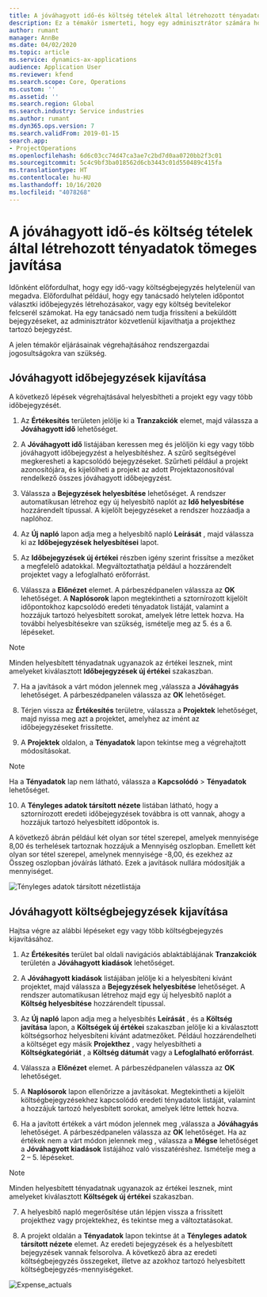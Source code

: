 ```yaml
---
title: A jóváhagyott idő-és költség tételek által létrehozott tényadatok tömeges javítása
description: Ez a témakör ismerteti, hogy egy adminisztrátor számára hogyan lehetséges a korábban jóváhagyott idő vagy kiadási tételekre egyszeri vagy tömeges helyesbítéseket végezni, ha a számlázás nem fejeződött be.
author: rumant
manager: AnnBe
ms.date: 04/02/2020
ms.topic: article
ms.service: dynamics-ax-applications
audience: Application User
ms.reviewer: kfend
ms.search.scope: Core, Operations
ms.custom: ''
ms.assetid: ''
ms.search.region: Global
ms.search.industry: Service industries
ms.author: rumant
ms.dyn365.ops.version: 7
ms.search.validFrom: 2019-01-15
search.app:
- ProjectOperations
ms.openlocfilehash: 6d6c03cc74d47ca3ae7c2bd7d0aa0720bb2f3c01
ms.sourcegitcommit: 5c4c9bf3ba018562d6cb3443c01d550489c415fa
ms.translationtype: HT
ms.contentlocale: hu-HU
ms.lasthandoff: 10/16/2020
ms.locfileid: "4078268"
---
```

# <a name="bulk-corrections-of-actuals-created-by-approved-time-and-expense-entries"></a>A jóváhagyott idő-és költség tételek által létrehozott tényadatok tömeges javítása

Időnként előfordulhat, hogy egy idő-vagy költségbejegyzés helytelenül van megadva. Előfordulhat például, hogy egy tanácsadó helytelen időpontot választki időbejegyzés létrehozásakor, vagy egy költség bevitelekor felcserél számokat. Ha egy tanácsadó nem tudja frissíteni a beküldött bejegyzéseket, az adminisztrátor közvetlenül kijavíthatja a projekthez tartozó bejegyzést.

A jelen témakör eljárásainak végrehajtásához rendszergazdai jogosultságokra van szükség.

## <a name="correct-approved-time-entries"></a>Jóváhagyott időbejegyzések kijavítása     

A következő lépések végrehajtásával helyesbítheti a projekt egy vagy több időbejegyzését.

1. Az **Értékesítés** területen jelölje ki a **Tranzakciók** elemet, majd válassza a **Jóváhagyott idő** lehetőséget. 

2. A **Jóváhagyott idő** listájában keressen meg és jelöljön ki egy vagy több jóváhagyott időbejegyzést a helyesbítéshez. A szűrő segítségével megkeresheti a kapcsolódó bejegyzéseket. Szűrheti például a projekt azonosítójára, és kijelölheti a projekt az adott Projektazonosítóval rendelkező összes jóváhagyott időbejegyzést.

3. Válassza a **Bejegyzések helyesbítése** lehetőséget. A rendszer automatikusan létrehoz egy új helyesbítő naplót az **Idő helyesbítése** hozzárendelt típussal. A kijelölt bejegyzéseket a rendszer hozzáadja a naplóhoz. 

4. Az **Új napló** lapon adja meg a helyesbítő napló **Leírását** , majd válassza ki az **Időbejegyzések helyesbítései** lapot.  
5. Az **Időbejegyzések új értékei** részben igény szerint frissítse a mezőket a megfelelő adatokkal. Megváltoztathatja például a hozzárendelt projektet vagy a lefoglalható erőforrást.

6. Válassza a **Előnézet** elemet. A párbeszédpanelen válassza az **OK** lehetőséget. A **Naplósorok** lapon megtekintheti a sztornírozott kijelölt időpontokhoz kapcsolódó eredeti tényadatok listáját, valamint a hozzájuk tartozó helyesbített sorokat, amelyek létre lettek hozva. Ha további helyesbítésekre van szükség, ismételje meg az 5. és a 6. lépéseket. 

> [!NOTE]
> Minden helyesbített tényadatnak ugyanazok az értékei lesznek, mint amelyeket kiválasztott **Időbejegyzések új értékei** szakaszban.

7. Ha a javítások a várt módon jelennek meg ,válassza a **Jóváhagyás** lehetőséget. A párbeszédpanelen válassza az **OK** lehetőséget.

8. Térjen vissza az **Értékesítés** területre, válassza a **Projektek** lehetőséget, majd nyissa meg azt a projektet, amelyhez az imént az időbejegyzéseket frissítette. 

9. A **Projektek** oldalon, a **Tényadatok** lapon tekintse meg a végrehajtott módosításokat. 

> [!NOTE]
> Ha a **Tényadatok** lap nem látható, válassza a **Kapcsolódó** > **Tényadatok** lehetőséget.  

10. A **Tényleges adatok társított nézete** listában látható, hogy a sztornírozott eredeti időbejegyzések továbbra is ott vannak, ahogy a hozzájuk tartozó helyesbített időpontok is. 

A következő ábrán például két olyan sor tétel szerepel, amelyek mennyisége 8,00 és terhelések tartoznak hozzájuk a Mennyiség oszlopban. Emellett két olyan sor tétel szerepel, amelynek mennyisége -8,00, és ezekhez az Összeg oszlopban jóváírás látható. Ezek a javítások nullára módosítják a mennyiséget.

![Tényleges adatok társított nézetlistája](https://github.com/MicrosoftDocs/dynamics-365-customer-engagement-pr/blob/bulk-corrections-actuals-created-by-approved-time-expense-entries.md/time-actuals.png)
 
## <a name="correct-approved-expense-entries"></a>Jóváhagyott költségbejegyzések kijavítása

Hajtsa végre az alábbi lépéseket egy vagy több költségbejegyzés kijavításához. 

1. Az **Értékesítés** terület bal oldali navigációs ablaktáblájának **Tranzakciók** területén a **Jóváhagyott kiadások** lehetőséget.

2. A **Jóváhagyott kiadások** listájában jelölje ki a helyesbíteni kívánt projektet, majd válassza a **Bejegyzések helyesbítése** lehetőséget. A rendszer automatikusan létrehoz majd egy új helyesbítő naplót a **Költség helyesbítése** hozzárendelt típussal. 

3. Az **Új napló** lapon adja meg a helyesbítés **Leírását** , és a **Költség javítása** lapon, a **Költségek új értékei** szakaszban jelölje ki a kiválasztott költségsorhoz helyesbíteni kívánt adatmezőket. Például hozzárendelheti a költséget egy másik **Projekthez** , vagy helyesbítheti a **Költségkategóriát** , a **Költség dátumát** vagy a **Lefoglalható erőforrást**.

4. Válassza a **Előnézet** elemet. A párbeszédpanelen válassza az **OK** lehetőséget. 

5. A **Naplósorok** lapon ellenőrizze a javításokat. Megtekintheti a kijelölt költségbejegyzésekhez kapcsolódó eredeti tényadatok listáját, valamint a hozzájuk tartozó helyesbített sorokat, amelyek létre lettek hozva.

6. Ha a javított értékek a várt módon jelennek meg ,válassza a **Jóváhagyás** lehetőséget. A párbeszédpanelen válassza az **OK** lehetőséget. Ha az értékek nem a várt módon jelennek meg , válassza a **Mégse** lehetőséget a **Jóváhagyott kiadások** listájához való visszatéréshez. Ismételje meg a 2 – 5. lépéseket. 

> [!NOTE]
> Minden helyesbített tényadatnak ugyanazok az értékei lesznek, mint amelyeket kiválasztott **Költségek új értékei** szakaszban.

7. A helyesbítő napló megerősítése után lépjen vissza a frissített projekthez vagy projektekhez, és tekintse meg a változtatásokat.  

8. A projekt oldalán a **Tényadatok** lapon tekintse át a **Tényleges adatok társított nézete** elemet. Az eredeti bejegyzések és a helyesbített bejegyzések vannak felsorolva. A következő ábra az eredeti költségbejegyzés összegeket, illetve az azokhoz tartozó helyesbített költségbejegyzés-mennyiségeket. 

![Expense_actuals](https://user-images.githubusercontent.com/60806505/77122219-4cd52900-69fa-11ea-8349-ccd2ffebf640.png)
